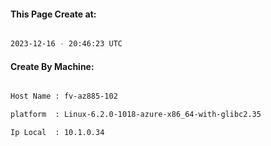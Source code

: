 
   
#### This Page Create at:

```bash

2023-12-16 - 20:46:23 UTC

```

#### Create By Machine:

```bash

Host Name : fv-az885-102

platform  : Linux-6.2.0-1018-azure-x86_64-with-glibc2.35

Ip Local  : 10.1.0.34

```

